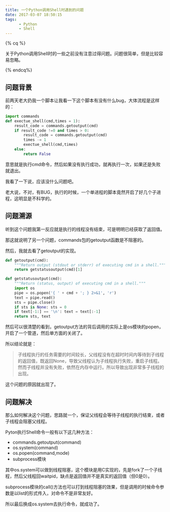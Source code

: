```yaml
---
title: 一个Python调用Shell时遇到的问题
date: 2017-03-07 18:50:15
tags: 
      - Python
      - Shell
---
```


{% cq %}

​	关于Python调用Shell时的一些之前没有注意过得问题。问题很简单，但是比较容易忽略。

{% endcq%}

<!-- more -->

## 问题背景

前两天老大扔我一个脚本让我看一下这个脚本有没有什么bug，大体流程是这样的：

```python
import commands 
def exectue_shell(cmd,times = 1):
    result_code = commands.getoutput(cmd)
    if result_code !=0 and times > 0:
        result_code = commands.getoutput(cmd)
        times -= 1
        exectue_shell(cmd,times)
    else:
        return False
```

意思就是执行cmd命令，然后如果没有执行成功，就再执行一次，如果还是失败就退出。

我看了一下说，应该没什么问题吧。

老大说，不对，有BUG，执行的时候，一个单进程的脚本竟然开启了好几个子进程，这明显是不科学的。

## 问题溯源

听到这个问题我第一反应就是执行的线程没有结束，可是明明已经获取了返回值。

那这就说明了另一个问题，commands包的getoutput函数是不阻塞的。

然后，我就去看了getoutput的实现。

```python
def getoutput(cmd):
    """Return output (stdout or stderr) of executing cmd in a shell."""
    return getstatusoutput(cmd)[1]
```

```python
def getstatusoutput(cmd):
    """Return (status, output) of executing cmd in a shell."""
    import os
    pipe = os.popen('{ ' + cmd + '; } 2>&1', 'r')
    text = pipe.read()
    sts = pipe.close()
    if sts is None: sts = 0
    if text[-1:] == '\n': text = text[:-1]
    return sts, text
```

然后可以很清楚的看到，getoutput方法的背后调用的实际上是os模块的popen，开启了一个管道，然后单方面的关闭了。

所以结论就是：

> 子线程执行的任务需要的时间较长，父线程没有在超时时间内等待到子线程的返回值，既返回None，导致父线程认为子线程执行失败，重启子线程。然而子线程并没有失败，依然在内存中运行。所以导致出现非常多子线程的出现。

这个问题的原因就出现了。

## 问题解决

那么如何解决这个问题，思路就一个，保证父线程会等待子线程的执行结束，或者子线程会阻塞父线程。

Pyton执行Shell命令一般有以下这几种方法：

- commands.getoutput(command)
- os.system(command)
- os.popen(command,mode)
- subprocess模块

其中os.system可以做到线程阻塞，这个模块是用C实现的，先是fork了一个子线程，然后父线程回waitpid，缺点是返回值并不是真实的返回值（但0是0）。

subprocess模块的call()方法也可以打到线程阻塞的效果，但是调用的时候命令参数是以list的形式传入，对命令不是非常友好。

所以最后换成os.system去执行命令，就成功了。